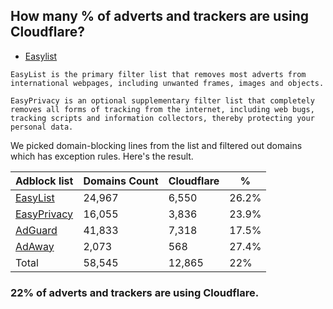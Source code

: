 ## How many % of adverts and trackers are using Cloudflare?


- [Easylist](https://web.archive.org/web/20210516110248/https://easylist.to/)
```
EasyList is the primary filter list that removes most adverts from international webpages, including unwanted frames, images and objects.

EasyPrivacy is an optional supplementary filter list that completely removes all forms of tracking from the internet, including web bugs, tracking scripts and information collectors, thereby protecting your personal data.
```


We picked domain-blocking lines from the list and filtered out domains which has exception rules.
Here's the result.


| Adblock list | Domains Count | Cloudflare | % |
| --- | --- | --- | --- |
| [EasyList](https://easylist.to/easylist/easylist.txt) | 24,967 | 6,550 | 26.2% |
| [EasyPrivacy](https://easylist.to/easylist/easyprivacy.txt) | 16,055 | 3,836 | 23.9% |
| [AdGuard](https://adguardteam.github.io/AdGuardSDNSFilter/Filters/filter.txt) | 41,833 | 7,318 | 17.5% |
| [AdAway](https://raw.githubusercontent.com/AdAway/adaway.github.io/master/hosts.txt) | 2,073 | 568 | 27.4% |
| Total | 58,545 | 12,865 | 22% |


### 22% of adverts and trackers are using Cloudflare.